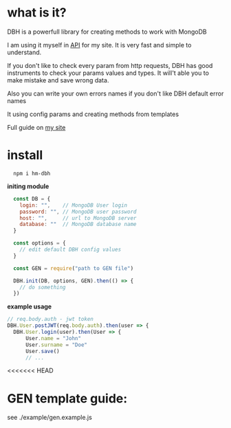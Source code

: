 # what is it?
DBH is a powerfull library for creating methods to work with MongoDB

I am using it myself in [API](https://api.happy.tatar) for my site. It is very fast and simple to understand.

If you don't like to check every param from http requests, DBH has good instruments to check your params values and types. It will't able you to make mistake and save wrong data.

Also you can write your own errors names if you don't like DBH default error names

It using config params and creating methods from templates

Full guide on [my site](https://happy.tatar/instruments/DBH)

# install

```
  npm i hm-dbh
```

**initing module**

```js
  const DB = {
    login: "",    // MongoDB User login
    password: "", // MongoDB user password
    host: "",     // url to MongoDB server
    database: ""  // MongoDB database name
  }

  const options = {
    // edit default DBH config values
  }

  const GEN = require("path to GEN file")

  DBH.init(DB, options, GEN).then(() => {
    // do something
  })
```

**example usage**

```js
// req.body.auth - jwt token
DBH.User.postJWT(req.body.auth).then(user => {
  DBH.User.login(user).then(User => {
      User.name = "John"
      User.surname = "Doe"
      User.save()
      // ...
```

<<<<<<< HEAD
# GEN template guide:
see ./example/gen.example.js
